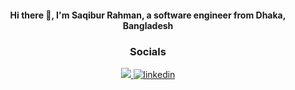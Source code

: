<div align="center">
<h4>Hi there 👋, I'm Saqibur Rahman, a software engineer from <strong>Dhaka, Bangladesh</strong></h4>
</div>

<div align="center">
  <h3>Socials</h3>
  <a href="https://saqibur.com/" target="_blank">
    <img src="https://img.shields.io/badge/website-000000?style=for-the-badge&logo=About.me&logoColor=white" />
  </a>
  <a href="https://linkedin.com/in/saqibur" target="_blank">
    <img src=https://img.shields.io/badge/linkedin-%231E77B5.svg?&style=for-the-badge&logo=linkedin&logoColor=white alt=linkedin style="margin-bottom: 5px;" />
  </a>
</div>
<br />
